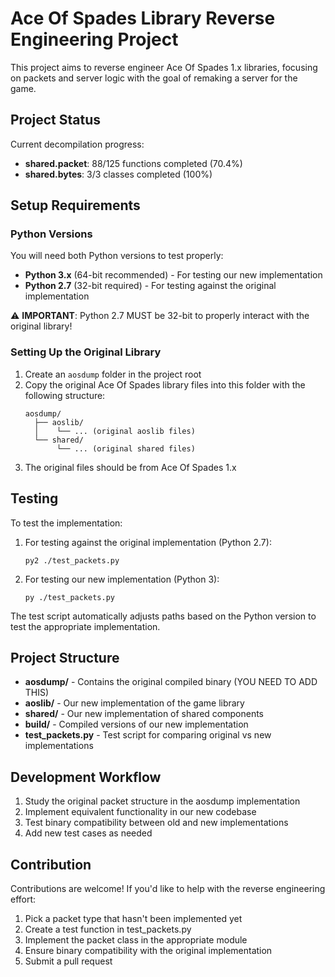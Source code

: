 # Ace Of Spades Library Reverse Engineering Project

This project aims to reverse engineer Ace Of Spades 1.x libraries, focusing on packets and server logic with the goal of remaking a server for the game.

## Project Status

Current decompilation progress:
- **shared.packet**: 88/125 functions completed (70.4%)
- **shared.bytes**: 3/3 classes completed (100%)

## Setup Requirements

### Python Versions
You will need both Python versions to test properly:
- **Python 3.x** (64-bit recommended) - For testing our new implementation
- **Python 2.7** (32-bit required) - For testing against the original implementation

⚠️ **IMPORTANT**: Python 2.7 MUST be 32-bit to properly interact with the original library!

### Setting Up the Original Library

1. Create an `aosdump` folder in the project root
2. Copy the original Ace Of Spades library files into this folder with the following structure:
   ```
   aosdump/
     ├── aoslib/
     │    └── ... (original aoslib files)
     └── shared/
          └── ... (original shared files)
   ```
3. The original files should be from Ace Of Spades 1.x

## Testing

To test the implementation:

1. For testing against the original implementation (Python 2.7):
   ```
   py2 ./test_packets.py
   ```

2. For testing our new implementation (Python 3):
   ```
   py ./test_packets.py
   ```

The test script automatically adjusts paths based on the Python version to test the appropriate implementation.

## Project Structure

- **aosdump/** - Contains the original compiled binary (YOU NEED TO ADD THIS)
- **aoslib/** - Our new implementation of the game library
- **shared/** - Our new implementation of shared components
- **build/** - Compiled versions of our new implementation
- **test_packets.py** - Test script for comparing original vs new implementations

## Development Workflow

1. Study the original packet structure in the aosdump implementation
2. Implement equivalent functionality in our new codebase
3. Test binary compatibility between old and new implementations
4. Add new test cases as needed

## Contribution

Contributions are welcome! If you'd like to help with the reverse engineering effort:

1. Pick a packet type that hasn't been implemented yet
2. Create a test function in test_packets.py
3. Implement the packet class in the appropriate module
4. Ensure binary compatibility with the original implementation
5. Submit a pull request
